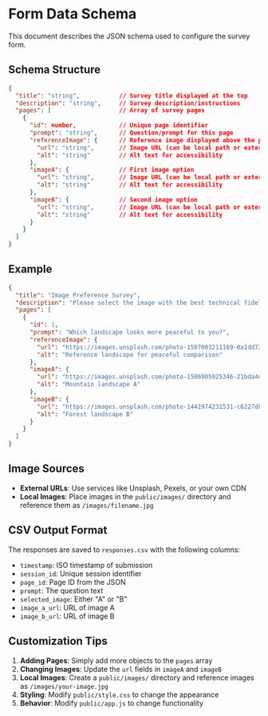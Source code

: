 # Form Data Schema

This document describes the JSON schema used to configure the survey form.

## Schema Structure

```json
{
  "title": "string",           // Survey title displayed at the top
  "description": "string",     // Survey description/instructions
  "pages": [                   // Array of survey pages
    {
      "id": number,            // Unique page identifier
      "prompt": "string",      // Question/prompt for this page
      "referenceImage": {      // Reference image displayed above the prompt (optional)
        "url": "string",       // Image URL (can be local path or external URL)
        "alt": "string"        // Alt text for accessibility
      },
      "imageA": {              // First image option
        "url": "string",       // Image URL (can be local path or external URL)
        "alt": "string"        // Alt text for accessibility
      },
      "imageB": {              // Second image option
        "url": "string",       // Image URL (can be local path or external URL)
        "alt": "string"        // Alt text for accessibility
      }
    }
  ]
}
```

## Example

```json
{
  "title": "Image Preference Survey",
  "description": "Please select the image with the best technical fidelity, aesthetic and aligment to the prompt",
  "pages": [
    {
      "id": 1,
      "prompt": "Which landscape looks more peaceful to you?",
      "referenceImage": {
        "url": "https://images.unsplash.com/photo-1507003211169-0a1dd7228f2d?w=600&h=400&fit=crop&crop=center",
        "alt": "Reference landscape for peaceful comparison"
      },
      "imageA": {
        "url": "https://images.unsplash.com/photo-1506905925346-21bda4d32df4?w=400&h=300&fit=crop",
        "alt": "Mountain landscape A"
      },
      "imageB": {
        "url": "https://images.unsplash.com/photo-1441974231531-c6227db76b6e?w=400&h=300&fit=crop",
        "alt": "Forest landscape B"
      }
    }
  ]
}
```

## Image Sources

- **External URLs**: Use services like Unsplash, Pexels, or your own CDN
- **Local Images**: Place images in the `public/images/` directory and reference them as `/images/filename.jpg`

## CSV Output Format

The responses are saved to `responses.csv` with the following columns:

- `timestamp`: ISO timestamp of submission
- `session_id`: Unique session identifier
- `page_id`: Page ID from the JSON
- `prompt`: The question text
- `selected_image`: Either "A" or "B"
- `image_a_url`: URL of image A
- `image_b_url`: URL of image B

## Customization Tips

1. **Adding Pages**: Simply add more objects to the `pages` array
2. **Changing Images**: Update the `url` fields in `imageA` and `imageB`
3. **Local Images**: Create a `public/images/` directory and reference images as `/images/your-image.jpg`
4. **Styling**: Modify `public/style.css` to change the appearance
5. **Behavior**: Modify `public/app.js` to change functionality
